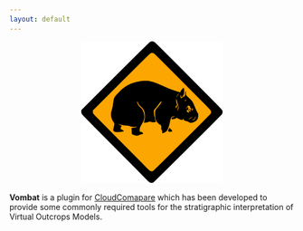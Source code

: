 ```yaml
---
layout: default
---
```




<div style="text-align:center"><img src ="vombat.png" width="250" /></div>

**Vombat** is a plugin for [CloudComapare](http://www.danielgm.net/cc/) which has been developed to provide some commonly required tools  for the stratigraphic interpretation of Virtual Outcrops Models.
